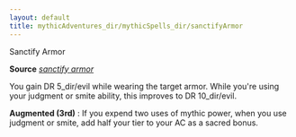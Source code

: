 ```yaml
---
layout: default
title: mythicAdventures_dir/mythicSpells_dir/sanctifyArmor
---
```

Sanctify Armor

**Source** [_sanctify armor_](advanced_dir/spells_dir/sanctifyArmor#_sanctify-armor)

You gain DR 5_dir/evil while wearing the target armor. While you're using your judgment or smite ability, this improves to DR 10_dir/evil.

**Augmented (3rd)** : If you expend two uses of mythic power, when you use judgment or smite, add half your tier to your AC as a sacred bonus.

